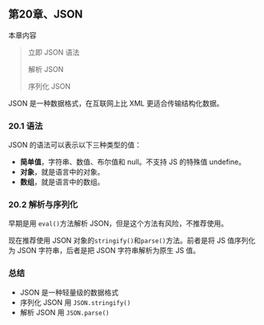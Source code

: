 ## 第20章、JSON

本章内容

> 立即 JSON 语法
>
> 解析 JSON
>
> 序列化 JSON

JSON 是一种数据格式，在互联网上比 XML 更适合传输结构化数据。

### 20.1 语法

JSON 的语法可以表示以下三种类型的值：

- **简单值**，字符串、数值、布尔值和 null。不支持 JS 的特殊值 undefine。
- **对象**，就是语言中的对象。
- **数组**，就是语言中的数组。

### 20.2 解析与序列化

早期是用 `eval()`方法解析 JSON，但是这个方法有风险，不推荐使用。

现在推荐使用 JSON 对象的`stringify()`和`parse()`方法。前者是将 JS 值序列化为 JSON 字符串，后者是把 JSON 字符串解析为原生 JS 值。

### 总结

- JSON 是一种轻量级的数据格式
- 序列化 JSON 用 `JSON.stringify()`
- 解析 JSON 用 `JSON.parse()` 